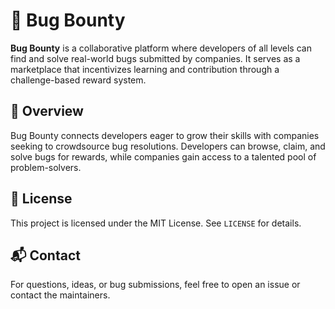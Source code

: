# 🐞 Bug Bounty

**Bug Bounty** is a collaborative platform where developers of all levels can find and solve real-world bugs submitted by companies. It serves as a marketplace that incentivizes learning and contribution through a challenge-based reward system.

## 🚀 Overview

Bug Bounty connects developers eager to grow their skills with companies seeking to crowdsource bug resolutions. Developers can browse, claim, and solve bugs for rewards, while companies gain access to a talented pool of problem-solvers.

## 📄 License

This project is licensed under the MIT License. See `LICENSE` for details.

## 📬 Contact

For questions, ideas, or bug submissions, feel free to open an issue or contact the maintainers.

